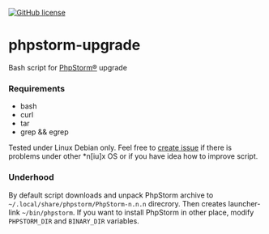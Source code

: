 [![GitHub license][License img]][License src]

# phpstorm-upgrade
Bash script for [PhpStorm®] upgrade

### Requirements
* bash
* curl
* tar
* grep && egrep

Tested under Linux Debian only. Feel free to [create issue] if there is problems
under other *n[iu]x OS or if you have idea how to improve script.

### Underhood
By default script downloads and unpack PhpStorm archive to
`~/.local/share/phpstorm/PhpStorm-n.n.n` direcrory. Then creates
launcher-link `~/bin/phpstorm`. If you want to install PhpStorm in other
place, modify `PHPSTORM_DIR` and `BINARY_DIR` variables.

  [License img]: https://img.shields.io/badge/license-BSD3-brightgreen.svg
  [License src]: https://tldrlegal.com/license/bsd-3-clause-license-(revised)
  [create issue]: https://github.com/nafigator/phpstorm-upgrade/issues/new/
  [PhpStorm®]: https://www.jetbrains.com/phpstorm/
